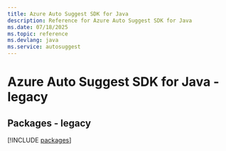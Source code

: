 ```yaml
---
title: Azure Auto Suggest SDK for Java
description: Reference for Azure Auto Suggest SDK for Java
ms.date: 07/18/2025
ms.topic: reference
ms.devlang: java
ms.service: autosuggest
---
```

# Azure Auto Suggest SDK for Java - legacy
## Packages - legacy
[!INCLUDE [packages](auto-suggest-index.md)]